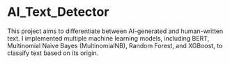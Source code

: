# AI_Text_Detector
This project aims to differentiate between AI-generated and human-written text. I implemented multiple machine learning models, including BERT, Multinomial Naive Bayes (MultinomialNB), Random Forest, and XGBoost, to classify text based on its origin.
